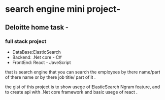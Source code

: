 # search engine mini project-
## Deloitte home task -
### full stack project
- DataBase:ElasticSearch
- Backend: .Net core - C#
- FrontEnd: React - JaveScript

that is search engine that you can search the employees by there name/part of there name or by there job title/ part of it .

the gist of this project is to show usege of ElasticSearch Ngram feature, and to create api with .Net core framework  and basic usege of react . 
